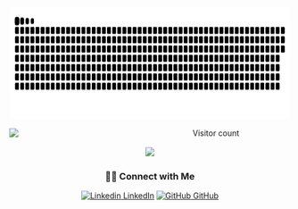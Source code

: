 <p align="center">
<a href=# ><img width="750" height="200" src="snake.svg"></a>
</p>

<p align="center">
<img align="left" width="47%" src="https://github-readme-stats.vercel.app/api?username=andresdiazv&show_icons=true&theme=radical"/>

<div align="center"> 
 Visitor count </br> </br>
  <img src="https://profile-counter.glitch.me/andresdiazv/count.svg"/>
  
<h3> 🤝🏻 Connect with Me </h3>

[![Linkedin](https://i.stack.imgur.com/gVE0j.png) LinkedIn](https://www.linkedin.com/in/andres-diazvictores/) [![GitHub](https://i.stack.imgur.com/tskMh.png) GitHub](https://github.com/andresdiazv)
</div>
